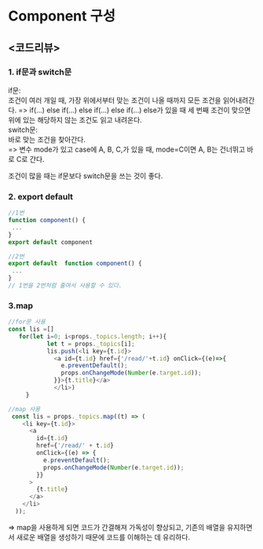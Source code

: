 # Component 구성
## <코드리뷰>
### 1. if문과 switch문
if문:  
 조건이 여러 개일 때, 가장 위에서부터 맞는 조건이 나올 때까지 모든 조건을 읽어내려간다. => if(...) else if(...) else if(...) else if(...) else가 있을 때 세 번째 조건이 맞으면 위에 있는 해당하지 않는 조건도 읽고 내려온다.    
switch문:   
바로 맞는 조건을 찾아간다.  
=> 변수 mode가 있고 case에 A, B, C,가 있을 때, mode=C이면 A, B는 건너뛰고 바로 C로 간다.   

조건이 많을 때는 if문보다 switch문을 쓰는 것이 좋다.

### 2. export default
```javascript
//1번
function component() {
 ...
}
export default component
```
```javascript
//2번
export default  function component() {
 ...
} 
// 1번을 2번처럼 줄여서 사용할 수 있다.
```

### 3.map
```javascript
//for문 사용
const lis =[]
   for(let i=0; i<props._topics.length; i++){
           let t = props._topics[i]; 
           lis.push(<li key={t.id}>
             <a id={t.id} href={'/read/'+t.id} onClick={(e)=>{
               e.preventDefault();
               props.onChangeMode(Number(e.target.id));
             }}>{t.title}</a>
             </li>)
     }
```

```javascript
//map 사용
 const lis = props._topics.map((t) => (
    <li key={t.id}>
      <a
        id={t.id}
        href={'/read/' + t.id}
        onClick={(e) => {
          e.preventDefault();
          props.onChangeMode(Number(e.target.id));
        }}
      >
        {t.title}
      </a>
    </li>
  ));
```
=> map을 사용하게 되면 코드가 간결해져 가독성이 향상되고, 기존의 배열을 유지하면서 새로운 배열을 생성하기 때문에 코드를 이해하는 데 유리하다.
